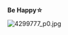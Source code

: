 
<!--
**middzwb/middzwb** is a ✨ _special_ ✨ repository because its `README.md` (this file) appears on your GitHub profile.

Here are some ideas to get you started:

- 🔭 I’m currently working on ...
- 🌱 I’m currently learning ...
- 👯 I’m looking to collaborate on ...
- 🤔 I’m looking for help with ...
- 💬 Ask me about ...
- 📫 How to reach me: ...
- 😄 Pronouns: ...
- ⚡ Fun fact: ...
-->

**Be Happy☆**

<!--
![kirin](70561872_p0.jpeg)
-->

<!--
![70561872_p0.jpeg](https://i.loli.net/2021/04/11/wa5APHBcITYV1pm.jpg)
![rika.png](https://i.loli.net/2021/04/11/oJTtklcPLZpbWH8.png)
![8092540_p0.jpg](https://i.loli.net/2021/05/15/Kp4Xw3aCsuUfAm9.jpg)
-->


![4299777_p0.jpg](https://i.loli.net/2021/05/15/8LovbZdsJVWI9j5.jpg)
